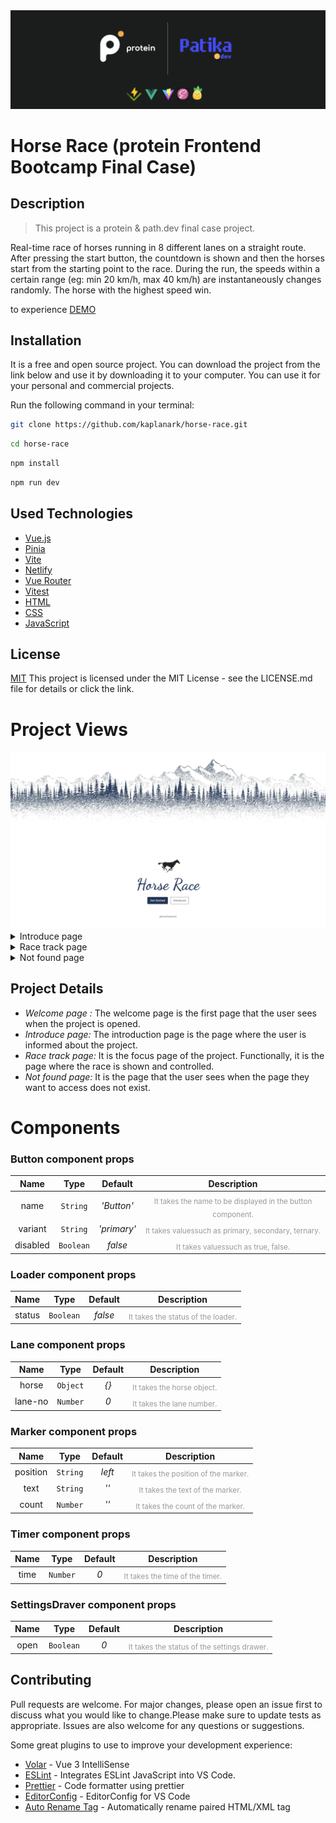 <img src="./screenshots/23474.png">

# Horse Race (protein Frontend Bootcamp Final Case)

## Description

<blockquote>This project is a protein & path.dev final case project.</blockquote>

Real-time race of horses running in 8 different lanes on a straight route. After pressing the start button, the countdown is shown and then the horses start from the starting point to the race. During the run, the speeds within a certain range (eg: min 20 km/h, max 40 km/h) are instantaneously changes randomly. The horse with the highest speed win.

to experience <a href="https://horseracing.netlify.app/">DEMO</a>

## Installation

It is a free and open source project. You can download the project from the link below and use it by downloading it to your computer. You can use it for your personal and commercial projects.

Run the following command in your terminal:

```bash
git clone https://github.com/kaplanark/horse-race.git
```

```bash
cd horse-race
```

```bash
npm install
```

```bash
npm run dev
```

## Used Technologies

-  [Vue.js](https://vuejs.org/)
-  [Pinia](https://pinia.vuejs.org/)
-  [Vite](https://vitejs.dev/)
-  [Netlify](https://www.netlify.com/)
-  [Vue Router](https://router.vuejs.org/)
-  [Vitest](https://vitest.dev/)
-  [HTML](https://developer.mozilla.org/en-US/docs/Web/HTML)
-  [CSS](https://developer.mozilla.org/en-US/docs/Web/CSS)
-  [JavaScript](https://developer.mozilla.org/en-US/docs/Web/JavaScript)

## License

[MIT](https://choosealicense.com/licenses/mit/) This project is licensed under the MIT License - see the LICENSE.md file for details or click the link.

# Project Views

<img src="./screenshots/welcome.webp"/>

<details>
<summary>Introduce page</summary>
<img src="./screenshots/introduce.webp"/>
</details>
<details>

<summary>Race track page</summary>
<img src="./screenshots/race-track.webp"/>
</details>

<details>
<summary>Not found page</summary>
<img src="./screenshots/not-found.webp"/>
</details>

## Project Details

-  _Welcome page :_ The welcome page is the first page that the user sees when the project is opened.
-  _Introduce page:_ The introduction page is the page where the user is informed about the project.
-  _Race track page:_ It is the focus page of the project. Functionally, it is the page where the race is shown and controlled.
-  _Not found page:_ It is the page that the user sees when the page they want to access does not exist.

# Components

### Button component props

|   Name   |   Type    |   Default   |                                        Description                                        |
| :------: | :-------: | :---------: | :---------------------------------------------------------------------------------------: |
|   name   | `String`  | _'Button'_  | <sub style="color: #999">It takes the name to be displayed in the button component.</sub> |
| variant  | `String`  | _'primary'_ |   <sub style="color: #999">It takes values ​​such as primary, secondary, ternary.</sub>   |
| disabled | `Boolean` |   _false_   |           <sub style="color: #999">It takes values ​​such as true, false.</sub>           |

### Loader component props

|  Name  |   Type    | Default |                            Description                            |
| :----: | :-------: | :-----: | :---------------------------------------------------------------: |
| status | `Boolean` | _false_ | <sub style="color: #999">It takes the status of the loader.</sub> |

### Lane component props

|  Name   |   Type   | Default |                        Description                        |
| :-----: | :------: | :-----: | :-------------------------------------------------------: |
|  horse  | `Object` |  _{}_   | <sub style="color: #999">It takes the horse object.</sub> |
| lane-no | `Number` |   _0_   | <sub style="color: #999">It takes the lane number.</sub>  |

### Marker component props

|   Name   |   Type   | Default |                             Description                             |
| :------: | :------: | :-----: | :-----------------------------------------------------------------: |
| position | `String` | _left_  | <sub style="color: #999">It takes the position of the marker.</sub> |
|   text   | `String` |  _''_   |   <sub style="color: #999">It takes the text of the marker.</sub>   |
|  count   | `Number` |  _''_   |  <sub style="color: #999">It takes the count of the marker.</sub>   |

### Timer component props

| Name |   Type   | Default |                          Description                           |
| :--: | :------: | :-----: | :------------------------------------------------------------: |
| time | `Number` |   _0_   | <sub style="color: #999">It takes the time of the timer.</sub> |

### SettingsDraver component props

| Name |   Type    | Default |                                Description                                 |
| :--: | :-------: | :-----: | :------------------------------------------------------------------------: |
| open | `Boolean` |   _0_   | <sub style="color: #999">It takes the status of the settings drawer.</sub> |

## Contributing

Pull requests are welcome. For major changes, please open an issue first to discuss what you would like to change.Please make sure to update tests as appropriate. Issues are also welcome for any questions or suggestions.

Some great plugins to use to improve your development experience:

-  [Volar](https://marketplace.visualstudio.com/items?itemName=johnsoncodehk.volar) - Vue 3 IntelliSense
-  [ESLint](https://marketplace.visualstudio.com/items?itemName=dbaeumer.vscode-eslint) - Integrates ESLint JavaScript into VS Code.
-  [Prettier](https://marketplace.visualstudio.com/items?itemName=esbenp.prettier-vscode) - Code formatter using prettier
-  [EditorConfig](https://marketplace.visualstudio.com/items?itemName=EditorConfig.EditorConfig) - EditorConfig for VS Code
-  [Auto Rename Tag](https://marketplace.visualstudio.com/items?itemName=formulahendry.auto-rename-tag) - Automatically rename paired HTML/XML tag

